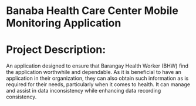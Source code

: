 # Banaba Health Care Center Mobile Monitoring Application
# Project Description:
An application designed to ensure that Barangay Health
Worker (BHW) find the application worthwhile and
dependable. As it is beneficial to have an application in
their organization, they can also obtain such information as
is required for their needs, particularly when it comes to
health. It can manage and assist in data inconsistency
while enhancing data recording consistency.
